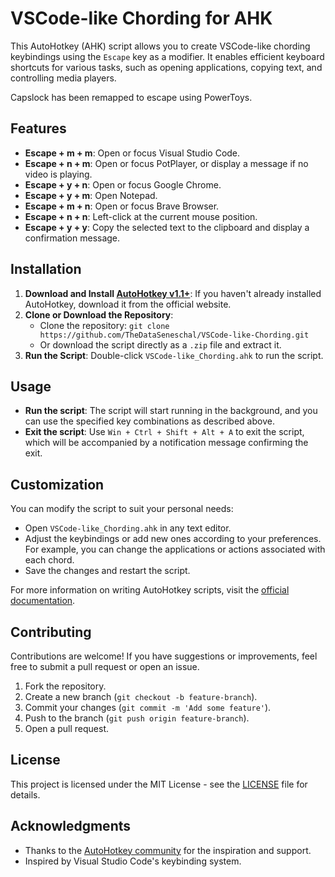 # VSCode-like Chording for AHK

This AutoHotkey (AHK) script allows you to create VSCode-like chording keybindings using the `Escape` key as a modifier. It enables efficient keyboard shortcuts for various tasks, such as opening applications, copying text, and controlling media players.

Capslock has been remapped to escape using PowerToys.

## Features

- **Escape + m + m**: Open or focus Visual Studio Code.
- **Escape + n + m**: Open or focus PotPlayer, or display a message if no video is playing.
- **Escape + y + n**: Open or focus Google Chrome.
- **Escape + y + m**: Open Notepad.
- **Escape + m + n**: Open or focus Brave Browser.
- **Escape + n + n**: Left-click at the current mouse position.
- **Escape + y + y**: Copy the selected text to the clipboard and display a confirmation message.

## Installation

1. **Download and Install [AutoHotkey v1.1+](https://www.autohotkey.com/)**: If you haven't already installed AutoHotkey, download it from the official website.
2. **Clone or Download the Repository**:
   - Clone the repository: `git clone https://github.com/TheDataSeneschal/VSCode-like-Chording.git`
   - Or download the script directly as a `.zip` file and extract it.
3. **Run the Script**: Double-click `VSCode-like_Chording.ahk` to run the script.

## Usage

- **Run the script**: The script will start running in the background, and you can use the specified key combinations as described above.
- **Exit the script**: Use `Win + Ctrl + Shift + Alt + A` to exit the script, which will be accompanied by a notification message confirming the exit.

## Customization

You can modify the script to suit your personal needs:

- Open `VSCode-like_Chording.ahk` in any text editor.
- Adjust the keybindings or add new ones according to your preferences. For example, you can change the applications or actions associated with each chord.
- Save the changes and restart the script.

For more information on writing AutoHotkey scripts, visit the [official documentation](https://www.autohotkey.com/docs/).

## Contributing

Contributions are welcome! If you have suggestions or improvements, feel free to submit a pull request or open an issue.

1. Fork the repository.
2. Create a new branch (`git checkout -b feature-branch`).
3. Commit your changes (`git commit -m 'Add some feature'`).
4. Push to the branch (`git push origin feature-branch`).
5. Open a pull request.

## License

This project is licensed under the MIT License - see the [LICENSE](LICENSE) file for details.

## Acknowledgments

- Thanks to the [AutoHotkey community](https://www.autohotkey.com/boards/) for the inspiration and support.
- Inspired by Visual Studio Code's keybinding system.
